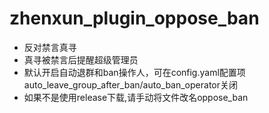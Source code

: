# zhenxun_plugin_oppose_ban
+ 反对禁言真寻
+ 真寻被禁言后提醒超级管理员
+ 默认开启自动退群和ban操作人，可在config.yaml配置项auto_leave_group_after_ban/auto_ban_operator关闭
+ 如果不是使用release下载,请手动将文件改名oppose_ban

